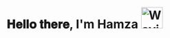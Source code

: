 <h1> 𝐇𝐞𝐥𝐥𝐨 𝐭𝐡𝐞𝐫𝐞, I'm Hamza <img src="https://raw.githubusercontent.com/Tarikul-Islam-Anik/Animated-Fluent-Emojis/master/Emojis/Hand%20gestures/Waving%20Hand.png" alt="Waving Hand" width="50" height="50" /></h1>

